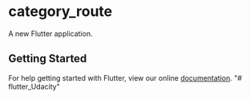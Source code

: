 # category_route

A new Flutter application.

## Getting Started

For help getting started with Flutter, view our online
[documentation](https://flutter.io/).
"# flutter_Udacity" 
